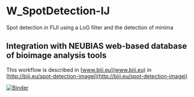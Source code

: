 # W_SpotDetection-IJ
Spot detection in FIJI using a LoG filter and the detection of minima

## Integration with NEUBIAS web-based database of bioimage analysis tools 
This workflow is described in [www.biii.eu](www.biii.eu) in [http://biii.eu/spot-detection-imagej](http://biii.eu/spot-detection-imagej)

[![Binder](https://mybinder.org/badge_logo.svg)](https://mybinder.org/v2/gh/Neubias-WG5/Jupyter_SpotDetection-IJ.git/v1.3?filepath=2d-spot-detection-ij.ipynb)
